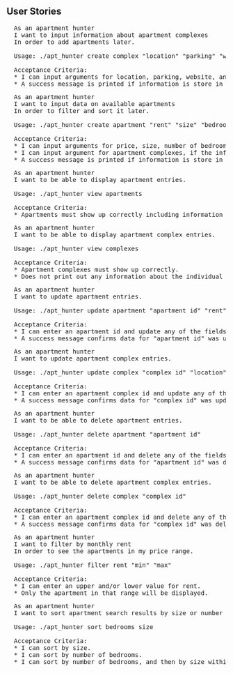 ## User Stories

<pre>
  As an apartment hunter
  I want to input information about apartment complexes
  In order to add apartments later.

  Usage: ./apt_hunter create complex "location" "parking" "website" "phone number"

  Acceptance Criteria:
  * I can input arguments for location, parking, website, and phone number.
  * A success message is printed if information is store in the database.
</pre>

<pre>
  As an apartment hunter
  I want to input data on available apartments
  In order to filter and sort it later.

  Usage: ./apt_hunter create apartment "rent" "size" "bedrooms" "baths"

  Acceptance Criteria:
  * I can input arguments for price, size, number of bedrooms and number of baths.
  * I can input argument for apartment complexes, if the information has already been entered.
  * A success message is printed if information is store in the database.
</pre>

<pre>
  As an apartment hunter
  I want to be able to display apartment entries.

  Usage: ./apt_hunter view apartments

  Acceptance Criteria:
  * Apartments must show up correctly including information about the associated apartment complex.
</pre>

<pre>
  As an apartment hunter
  I want to be able to display apartment complex entries.

  Usage: ./apt_hunter view complexes

  Acceptance Criteria:
  * Apartment complexes must show up correctly.
  * Does not print out any information about the individual apartments.
</pre>

<pre>
  As an apartment hunter
  I want to update apartment entries.

  Usage: ./apt_hunter update apartment "apartment id" "rent" "size" "bedrooms" "baths"

  Acceptance Criteria:
  * I can enter an apartment id and update any of the fields.
  * A success message confirms data for "apartment id" was updated.
</pre>

<pre>
  As an apartment hunter
  I want to update apartment complex entries.

  Usage: ./apt_hunter update complex "complex id" "location" "parking" "website" "phone number"

  Acceptance Criteria:
  * I can enter an apartment complex id and update any of the fields.
  * A success message confirms data for "complex id" was updated.
</pre>

<pre>
  As an apartment hunter
  I want to be able to delete apartment entries.

  Usage: ./apt_hunter delete apartment "apartment id"

  Acceptance Criteria:
  * I can enter an apartment id and delete any of the fields.
  * A success message confirms data for "apartment id" was deleted.
</pre>

<pre>
  As an apartment hunter
  I want to be able to delete apartment complex entries.

  Usage: ./apt_hunter delete complex "complex id"

  Acceptance Criteria:
  * I can enter an apartment complex id and delete any of the fields.
  * A success message confirms data for "complex id" was deleted.
</pre>

<pre>
  As an apartment hunter
  I want to filter by monthly rent
  In order to see the apartments in my price range.

  Usage: ./apt_hunter filter rent "min" "max"

  Acceptance Criteria:
  * I can enter an upper and/or lower value for rent.
  * Only the apartment in that range will be displayed.
</pre>

<pre>
  As an apartment hunter
  I want to sort apartment search results by size or number of bedrooms.

  Usage: ./apt_hunter sort bedrooms size

  Acceptance Criteria:
  * I can sort by size.
  * I can sort by number of bedrooms.
  * I can sort by number of bedrooms, and then by size within a number of bedrooms.
</pre>
